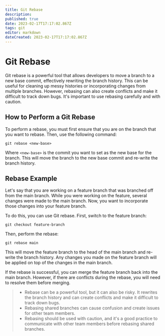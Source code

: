 ```yaml
---
title: Git Rebase
description: 
published: true
date: 2023-02-17T17:17:02.867Z
tags: git
editor: markdown
dateCreated: 2023-02-17T17:17:02.867Z
---
```


# Git Rebase

Git rebase is a powerful tool that allows developers to move a branch to a new base commit, effectively rewriting the branch history. This can be useful for cleaning up messy histories or incorporating changes from multiple branches. However, rebasing can also create conflicts and make it difficult to track down bugs. It's important to use rebasing carefully and with caution.

## How to Perform a Git Rebase

To perform a rebase, you must first ensure that you are on the branch that you want to rebase. Then, use the following command:

```
git rebase <new-base>
```

Where `<new-base>` is the commit you want to set as the new base for the branch. This will move the branch to the new base commit and re-write the branch history.

## Rebase Example

Let's say that you are working on a feature branch that was branched off from the main branch. While you were working on the feature, several changes were made to the main branch. Now, you want to incorporate those changes into your feature branch.

To do this, you can use Git rebase. First, switch to the feature branch:

```
git checkout feature-branch
```

Then, perform the rebase:

```
git rebase main
```

This will move the feature branch to the head of the main branch and re-write the branch history. Any changes you made on the feature branch will be applied on top of the changes in the main branch.

If the rebase is successful, you can merge the feature branch back into the main branch. However, if there are conflicts during the rebase, you will need to resolve them before merging.

> - Rebase can be a powerful tool, but it can also be risky. It rewrites the branch history and can create conflicts and make it difficult to track down bugs.
> - Rebasing shared branches can cause confusion and create issues for other team members.
> - Rebasing should be used with caution, and it's a good practice to communicate with other team members before rebasing shared branches.
